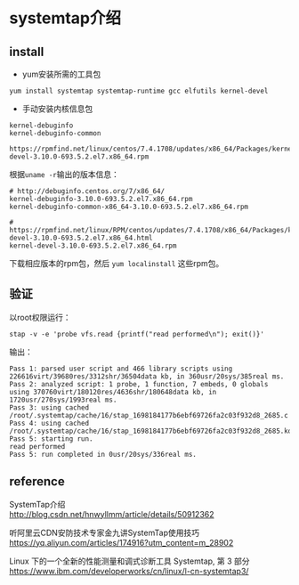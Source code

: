 # systemtap介绍

## install

- yum安装所需的工具包

```
yum install systemtap systemtap-runtime gcc elfutils kernel-devel
```

- 手动安装内核信息包

```
kernel-debuginfo
kernel-debuginfo-common

https://rpmfind.net/linux/centos/7.4.1708/updates/x86_64/Packages/kernel-devel-3.10.0-693.5.2.el7.x86_64.rpm
```

根据`uname -r`输出的版本信息：  
```
# http://debuginfo.centos.org/7/x86_64/
kernel-debuginfo-3.10.0-693.5.2.el7.x86_64.rpm
kernel-debuginfo-common-x86_64-3.10.0-693.5.2.el7.x86_64.rpm

# https://rpmfind.net/linux/RPM/centos/updates/7.4.1708/x86_64/Packages/kernel-devel-3.10.0-693.5.2.el7.x86_64.html
kernel-devel-3.10.0-693.5.2.el7.x86_64.rpm
```

下载相应版本的rpm包，然后 `yum localinstall` 这些rpm包。  

## 验证

以root权限运行：  
```
stap -v -e 'probe vfs.read {printf("read performed\n"); exit()}'
```

输出：  
```
Pass 1: parsed user script and 466 library scripts using 226616virt/39680res/3312shr/36504data kb, in 360usr/20sys/385real ms.
Pass 2: analyzed script: 1 probe, 1 function, 7 embeds, 0 globals using 370760virt/180120res/4636shr/180648data kb, in 1720usr/270sys/1993real ms.
Pass 3: using cached /root/.systemtap/cache/16/stap_1698184177b6ebf69726fa2c03f932d8_2685.c
Pass 4: using cached /root/.systemtap/cache/16/stap_1698184177b6ebf69726fa2c03f932d8_2685.ko
Pass 5: starting run.
read performed
Pass 5: run completed in 0usr/20sys/336real ms.
```

## reference

SystemTap介绍  
http://blog.csdn.net/hnwyllmm/article/details/50912362  

听阿里云CDN安防技术专家金九讲SystemTap使用技巧  
https://yq.aliyun.com/articles/174916?utm_content=m_28902  

Linux 下的一个全新的性能测量和调式诊断工具 Systemtap, 第 3 部分  
https://www.ibm.com/developerworks/cn/linux/l-cn-systemtap3/  

